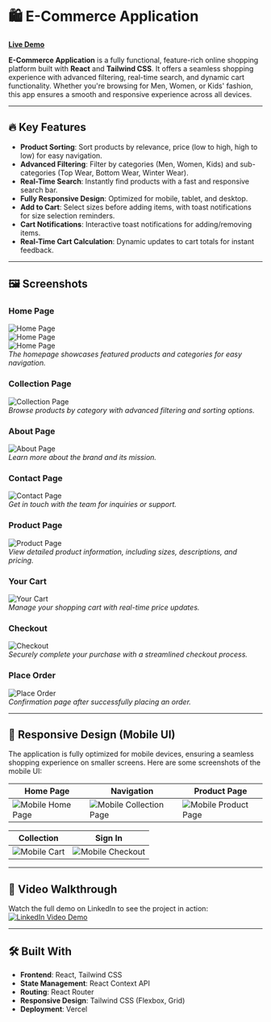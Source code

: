 # 🛍️ **E-Commerce Application**

**[Live Demo](https://e-commerce-app-three-eta.vercel.app/)**

**E-Commerce Application** is a fully functional, feature-rich online shopping platform built with **React** and **Tailwind CSS**. It offers a seamless shopping experience with advanced filtering, real-time search, and dynamic cart functionality. Whether you're browsing for Men, Women, or Kids' fashion, this app ensures a smooth and responsive experience across all devices.

---

## 🔥 **Key Features**

- **Product Sorting**: Sort products by relevance, price (low to high, high to low) for easy navigation.
- **Advanced Filtering**: Filter by categories (Men, Women, Kids) and sub-categories (Top Wear, Bottom Wear, Winter Wear).
- **Real-Time Search**: Instantly find products with a fast and responsive search bar.
- **Fully Responsive Design**: Optimized for mobile, tablet, and desktop.
- **Add to Cart**: Select sizes before adding items, with toast notifications for size selection reminders.
- **Cart Notifications**: Interactive toast notifications for adding/removing items.
- **Real-Time Cart Calculation**: Dynamic updates to cart totals for instant feedback.

---

## 🖼️ **Screenshots**

### Home Page

![Home Page](./src/screenshots/Home1.png)  
![Home Page](./src/screenshots/Home2.png)  
![Home Page](./src/screenshots/Home3.png)  
_The homepage showcases featured products and categories for easy navigation._

### Collection Page

![Collection Page](./src/screenshots/Collection.png)  
_Browse products by category with advanced filtering and sorting options._

### About Page

![About Page](./src/screenshots/About.png)  
_Learn more about the brand and its mission._

### Contact Page

![Contact Page](./src/screenshots/Contact.png)  
_Get in touch with the team for inquiries or support._

### Product Page

![Product Page](./src/screenshots/ProductPage.png)  
_View detailed product information, including sizes, descriptions, and pricing._

### Your Cart

![Your Cart](./src/screenshots/YourCart.png)  
_Manage your shopping cart with real-time price updates._

### Checkout

![Checkout](./src/screenshots/Checkout.png)  
_Securely complete your purchase with a streamlined checkout process._

### Place Order

![Place Order](./src/screenshots/PlaceOrder.png)  
_Confirmation page after successfully placing an order._

---

## 📱 **Responsive Design (Mobile UI)**

The application is fully optimized for mobile devices, ensuring a seamless shopping experience on smaller screens. Here are some screenshots of the mobile UI:

| **Home Page**                                                                       | **Navigation**                                                                           | **Product Page**                                                                      |
| ----------------------------------------------------------------------------------- | ---------------------------------------------------------------------------------------- | ------------------------------------------------------------------------------------- |
| ![Mobile Home Page](./src/screenshots/responsive//Screenshot_20250215-115521~2.png) | ![Mobile Collection Page](./src/screenshots/responsive/Screenshot_20250215-115559~2.png) | ![Mobile Product Page](./src/screenshots/responsive/Screenshot_20250215-115617~2.png) |

| **Collection**                                                                | **Sign In**                                                                       |
| ----------------------------------------------------------------------------- | --------------------------------------------------------------------------------- |
| ![Mobile Cart](./src/screenshots/responsive/Screenshot_20250215-115643~2.png) | ![Mobile Checkout](./src/screenshots/responsive/Screenshot_20250215-115714~2.png) |

---

## 🎥 **Video Walkthrough**

Watch the full demo on LinkedIn to see the project in action:  
[![LinkedIn Video Demo](https://img.shields.io/badge/Watch_Full_Video-0A66C2?style=for-the-badge&logo=linkedin&logoColor=white)](https://www.linkedin.com/feed/update/urn:li:activity:7274423125319020546/)

---

## 🛠️ **Built With**

- **Frontend**: React, Tailwind CSS
- **State Management**: React Context API
- **Routing**: React Router
- **Responsive Design**: Tailwind CSS (Flexbox, Grid)
- **Deployment**: Vercel
